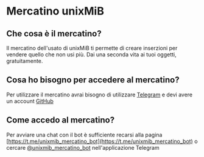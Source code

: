 # Mercatino unixMiB

## Che cosa è il mercatino?

Il mercatino dell'usato di unixMiB ti permette di creare inserzioni per vendere quello che non usi più. Dai una seconda vita ai tuoi oggetti, gratuitamente.

## Cosa ho bisogno per accedere al mercatino?

Per utilizzare il mercatino avrai bisogno di utilizzare [Telegram](https://telegram.org/) e devi avere un account [GitHub](https://github.com/)

## Come accedo al mercatino?

Per avviare una chat con il bot è sufficiente recarsi alla pagina [https://t.me/unixmib_mercatino_bot](https://t.me/unixmib_mercatino_bot) o cercare [@unixmib_mercatino_bot](https://t.me/unixmib_mercatino_bot) nell'applicazione Telegram